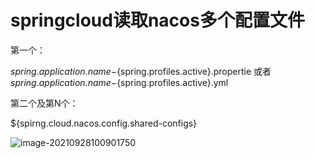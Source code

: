 # springcloud读取nacos多个配置文件

第一个：

${spring.application.name}-${spring.profiles.active}.propertie  或者 ${spring.application.name}-${spring.profiles.active}.yml

第二个及第N个：

${spirng.cloud.nacos.config.shared-configs}

![image-20210928100901750](D:\soft\IdeaProjects\Java-Notes\docs\markdown\picture\image-20210928100901750.png)